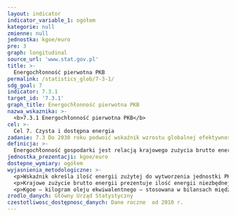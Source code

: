 ```yaml
---
layout: indicator
indicator_variable_1: ogółem
kategorie: null
zmienne: null
jednostka: kgoe/euro
pre: 3
graph: longitudinal
source_url: 'www.stat.gov.pl'
title: >-
  Energochłonność pierwotna PKB
permalink: /statistics_glob/7-3-1/
sdg_goal: 7
indicator: 7.3.1
target_id: '7.3.1'
graph_title: Energochłonność pierwotna PKB
nazwa_wskaznika: >-
  <b>7.3.1 Energochłonność pierwotna PKB</b>
cel: >-
  Cel 7. Czysta i dostępna energia
zadanie: 7.3 Do 2030 roku podwoić wskaźnik wzrostu globalnej efektywności zużycia energii.
definicja: >-
  Energochłonność gospodarki jest relacją krajowego zużycia brutto energii do wartości produktu krajowego brutto w cenach stałych z 2000 r.
jednostka_prezentacji: kgoe/euro
dostepne_wymiary: ogółem
wyjasnienia_metodologiczne: >-
  <p>Wskaźnik określa ilość energii zużytej do wytworzenia jednostki PKB. Zmniejszenie energochłonności mówi o tym, że mniej energii potrzeba do wyprodukowania tej samej wielkości PKB i wiąże się ze wzrostem efektywności energetycznej.</p>
  <p>Krajowe zużycie brutto energii prezentuje ilość energii niezbędnej do zaspokojenia wewnętrznej konsumpcji jednostki geograficznej i obliczane jest w następujący sposób: pozyskanie energii pierwotnej + odzysk paliw + import + zmiana zapasów — eksport — bunkier. Obejmuje pięć rodzajów paliw (wraz z pochodnymi): węgiel, energię elektryczną, ropę naftową, gaz ziemny i energię ze źródeł odnawialnych.</p>
  <p>Kgoe — kilogram oleju ekwiwalentnego — stosowana w bilansach międzynarodowych jednostka miary energii. Oznacza ilość energii, jaka może zostać wyprodukowana ze spalenia jednego metrycznego kilograma ropy naftowej. Jedna tona oleju ekwiwalentnego równa jest 41,868 GJ lub 11,63 MWh.</p>
zrodlo_danych: Główny Urząd Statystyczny
czestotliwosc_dostępnosc_danych: Dane roczne  od 2010 r.
---
```

